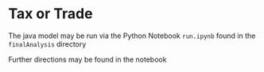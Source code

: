 # Tax or Trade

The java model may be run via the Python Notebook ```run.ipynb``` found in the ```finalAnalysis``` directory  

Further directions may be found in the notebook